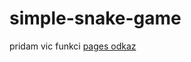 # simple-snake-game
pridam vic funkci [pages odkaz](https://holiautisti.github.io/simple-snake-game/)
